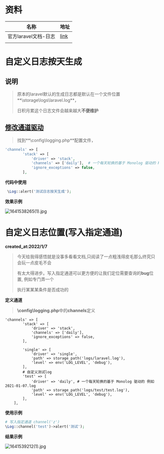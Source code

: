 # 资料

| 名称                 | 地址                                                         |
| -------------------- | ------------------------------------------------------------ |
| 官方laravel文档-日志 | [link](https://learnku.com/docs/laravel/8.x/logging/9376#456d29) |
|                      |                                                              |

# 自定义日志按天生成

## 说明

> 原本的laravel默认的生成日志都是默认在一个文件位置**\storage\logs\laravel.log**，
>
> 日积月累这个日志文件会越来越大**不便维护**

## **[修改通道驱动](https://learnku.com/docs/laravel/8.x/logging/9376#7405b0)**

> 找到**\config\logging.php**配置文件，

```php
'channels' => [
        'stack' => [
            'driver' => 'stack',
            'channels' => ['daily'],  # 一个每天轮换的基于 Monolog 驱动的 RotatingFileHandler,生成的日志 例子 laravel-2022-01-05.log 
            'ignore_exceptions' => false,
        ],
```

**代码中使用**

```php
 \Log::alert('测试日志按天生成');
```

**效果示例**

![1641538265(1).jpg](https://gitee.com/yaolliuyang/blogImages/raw/master/blogImages/CtEbkjM5A8dFuQv.png)

#  自定义日志位置(写入指定通道)

**created_at:2022/1/7**

> 今天给我得感悟就是没事多看看文档,只阅读了一点粗浅得皮毛那么终究只会玩一点皮毛不会
>
> 有太大得进步。写入指定通道可以更方便的让我们定位需要查询的**bug**位置, 例如专门弄一个
>
> 执行某某某条件是否成功的

**定义通道**

> **\config\logging.php**中的**channels**定义

```shell
'channels' => [
        'stack' => [
            'driver' => 'stack',
            'channels' => ['daily'],
            'ignore_exceptions' => false,
        ],

        'single' => [
            'driver' => 'single',
            'path' => storage_path('logs/laravel.log'),
            'level' => env('LOG_LEVEL', 'debug'),
        ],
        # 自定义测试log 
        'test' => [
            'driver' => 'daily', # 一个每天轮换的基于 Monolog 驱动的 例如 2021-01-07.log
            'path' => storage_path('logs/test/test.log'),
            'level' => env('LOG_LEVEL', 'debug'),
        ],
    ],
```

**使用示例**

```php
# 写入指定通道 channel('z')
\Log::channel('test')->alert('测试');
```

**结果示例**

![1641539212(1).jpg](https://gitee.com/yaolliuyang/blogImages/raw/master/blogImages/qg9fuZXJ4ahMjOD.png)